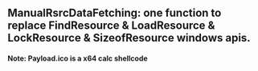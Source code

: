 ## ManualRsrcDataFetching: one function to replace FindResource & LoadResource & LockResource & SizeofResource windows apis.



#### Note: Payload.ico is a x64 calc shellcode

